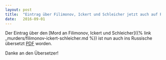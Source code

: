 ```yaml
---
layout: post
title:  "Eintrag über Filimonov, Ickert und Schleicher jetzt auch auf Russisch"
date:   2016-09-01
---
```


Der Eintrag über den [Mord an Filimonov, Ickert und Schleicher]({% link _murders/filimonov-ickert-schleicher.md %}) ist nun auch ins Russische übersetzt [PDF](/assets/pdf/morde-heidenheim-russisch.pdf) worden.  

Danke an den Übersetzer!

